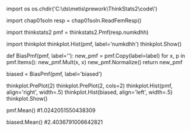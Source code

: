 import os
os.chdir('C:\\ds\\metis\\prework\\ThinkStats2\\code\\')

import chap01soln
resp = chap01soln.ReadFemResp()

import thinkstats2
pmf = thinkstats2.Pmf(resp.numkdhh)

import thinkplot
thinkplot.Hist(pmf, label='numkdhh')
thinkplot.Show()


def BiasPmf(pmf, label=''):
    new_pmf = pmf.Copy(label=label)
    for x, p in pmf.Items():
        new_pmf.Mult(x, x)
    new_pmf.Normalize()
    return new_pmf

biased = BiasPmf(pmf, label='biased')

thinkplot.PrePlot(2)
thinkplot.PrePlot(2, cols=2)
thinkplot.Hist(pmf, align='right', width=.5)
thinkplot.Hist(biased, align='left', width=.5)
thinkplot.Show()

pmf.Mean()
#1.0242051550438309

biased.Mean()
#2.4036791006642821
